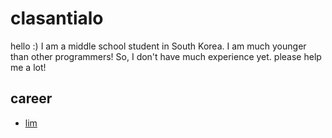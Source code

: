 # clasantialo
hello :)
I am a middle school student in South Korea.
I am much younger than other programmers!
So, I don't have much experience yet.
please help me a lot!

## career
- [lim](https://github.com/clasantialo/lim)
